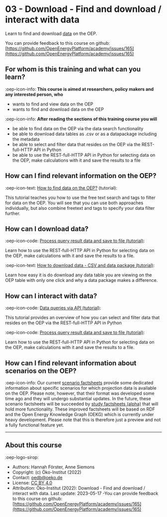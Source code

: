 # 03 - Download - Find and download / interact with data

Learn to find and download [data](https://openenergy-platform.org/dataedit/schemas) on the OEP.

You can provide feedback to this course on github: [https://github.com/OpenEnergyPlatform/academy/issues/165](https://github.com/OpenEnergyPlatform/academy/issues/165)

## For whom is this training and what can you learn?

:oep-icon-info: **This course is aimed at researchers, policy makers and any interested person, who**

- wants to find and view data on the OEP
- wants to find and download data on the OEP

:oep-icon-info: **After reading the sections of this training course you will**

- be able to find data on the OEP via the data search functionality
- be able to download data tables as .csv or as a datapackage including the metadata
- be able to select and filter data that resides on the OEP via the REST-full-HTTP API in Python
- be able to use the REST-full-HTTP API in Python for selecting data on the OEP, make calculations with it and save the results to a file

## How can I find relevant information on the OEP?

:oep-icon-text: [How to find data on the OEP?](../tutorials/search/18_find_data.md) (tutorial):

This tutorial teaches you how to use the free text search and tags to filter for data on the OEP. You will see that you can use both approaches individually, but also combine freetext and tags to specify your data filter further.

## How can I download data?

:oep-icon-code: [Process query result data and save to file (tutorial)](../tutorials/api/OEP_API_tutorial_part4.ipynb):

Learn how to use the REST-full-HTTP API in Python for selecting data on the OEP, make calculations
with it and save the results to a file.

:oep-icon-text: [How to download data - CSV and data package (tutorial)](../tutorials/download/19_download.md):

Learn how easy it is do download any data table you are viewing on the OEP table with only one click and why a data package makes a difference.

## How can I interact with data?

:oep-icon-code: [Data queries via API (tutorial)](../tutorials/api/OEP_API_tutorial_part2.ipynb):

This tutorial provides an overview of how you can select and filter data that resides on the OEP via the REST-full-HTTP
API in Python

:oep-icon-code: [Process query result data and save to file (tutorial)](../tutorials/api/OEP_API_tutorial_part4.ipynb):

Learn how to use the REST-full-HTTP API in Python for selecting data on the OEP, make calculations
with it and save the results to a file.

## How can I find relevant information about scenarios on the OEP?

:oep-icon-info: Our current [scenario factsheets](https://openenergy-platform.org/factsheets/scenarios/) provide some dedicated information about specific scenarios for which projection data is available on the OEP. Please note, however, that their format was developed some time ago and they will undergo substantial updates. In the future, these scenario factsheets will be succeeded by [study factsheets (alpha)](https://openenergy-platform.org/factsheets/rdf/study/) that will hold more functionality. These improved factsheets will be based on RDF and the Open Energy Knowledge Graph (OEKG) which is currently under heavy development. Please note that this is therefore just a preview and not a fully functional feature yet.

---

## About this course

:oep-logo-sirop:

- Authors: Hannah Förster, Anne Siemons
- Copyright: (c) Öko-Institut (2022)
- Contact: oedb@oeko.de
- License: [CC BY 4.0](https://creativecommons.org/licenses/by/4.0/deed.en)
- Attribution: Öko-Institut (2022): Download - Find and download / interact with data. Last update: 2023-05-17
-You can provide feedback to this course on github: [https://github.com/OpenEnergyPlatform/academy/issues/165](https://github.com/OpenEnergyPlatform/academy/issues/165)
